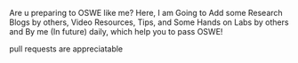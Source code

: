 Are u preparing to OSWE like me? Here, I am Going to Add some Research Blogs by others, Video Resources, Tips, and Some Hands on Labs by others and By me (In future) daily, which help you to pass OSWE!

pull requests are appreciatable
